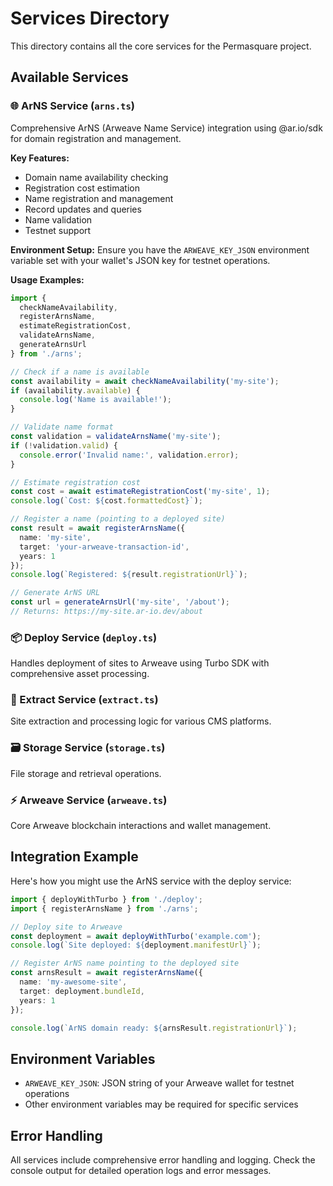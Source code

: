 # Services Directory

This directory contains all the core services for the Permasquare project.

## Available Services

### 🌐 ArNS Service (`arns.ts`)
Comprehensive ArNS (Arweave Name Service) integration using @ar.io/sdk for domain registration and management.

**Key Features:**
- Domain name availability checking
- Registration cost estimation
- Name registration and management
- Record updates and queries
- Name validation
- Testnet support

**Environment Setup:**
Ensure you have the `ARWEAVE_KEY_JSON` environment variable set with your wallet's JSON key for testnet operations.

**Usage Examples:**

```typescript
import { 
  checkNameAvailability, 
  registerArnsName, 
  estimateRegistrationCost,
  validateArnsName,
  generateArnsUrl 
} from './arns';

// Check if a name is available
const availability = await checkNameAvailability('my-site');
if (availability.available) {
  console.log('Name is available!');
}

// Validate name format
const validation = validateArnsName('my-site');
if (!validation.valid) {
  console.error('Invalid name:', validation.error);
}

// Estimate registration cost
const cost = await estimateRegistrationCost('my-site', 1);
console.log(`Cost: ${cost.formattedCost}`);

// Register a name (pointing to a deployed site)
const result = await registerArnsName({
  name: 'my-site',
  target: 'your-arweave-transaction-id',
  years: 1
});
console.log(`Registered: ${result.registrationUrl}`);

// Generate ArNS URL
const url = generateArnsUrl('my-site', '/about');
// Returns: https://my-site.ar-io.dev/about
```

### 📦 Deploy Service (`deploy.ts`)
Handles deployment of sites to Arweave using Turbo SDK with comprehensive asset processing.

### 🔧 Extract Service (`extract.ts`)
Site extraction and processing logic for various CMS platforms.

### 🗃️ Storage Service (`storage.ts`)
File storage and retrieval operations.

### ⚡ Arweave Service (`arweave.ts`)
Core Arweave blockchain interactions and wallet management.

## Integration Example

Here's how you might use the ArNS service with the deploy service:

```typescript
import { deployWithTurbo } from './deploy';
import { registerArnsName } from './arns';

// Deploy site to Arweave
const deployment = await deployWithTurbo('example.com');
console.log(`Site deployed: ${deployment.manifestUrl}`);

// Register ArNS name pointing to the deployed site
const arnsResult = await registerArnsName({
  name: 'my-awesome-site',
  target: deployment.bundleId,
  years: 1
});

console.log(`ArNS domain ready: ${arnsResult.registrationUrl}`);
```

## Environment Variables

- `ARWEAVE_KEY_JSON`: JSON string of your Arweave wallet for testnet operations
- Other environment variables may be required for specific services

## Error Handling

All services include comprehensive error handling and logging. Check the console output for detailed operation logs and error messages. 
